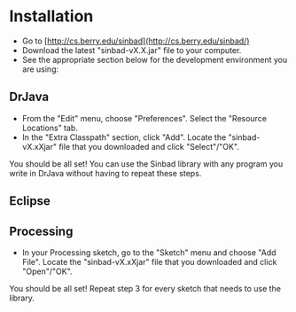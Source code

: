 # Installation

- Go to [http://cs.berry.edu/sinbad](http://cs.berry.edu/sinbad/)
- Download the latest "sinbad-vX.X.jar" file to your computer.
- See the appropriate section below for the development environment you are using:


## DrJava

- From the "Edit" menu, choose "Preferences". Select the "Resource Locations" tab. 
- In the "Extra Classpath" section, click "Add". Locate the "sinbad-vX.xXjar" file that you downloaded and click "Select"/"OK".

You should be all set! You can use the Sinbad library with any program you write in DrJava without having to repeat these steps.



## Eclipse




## Processing

- In your Processing sketch, go to the "Sketch" menu and choose "Add File". 
Locate the "sinbad-vX.xXjar" file that you downloaded and click "Open"/"OK".

You should be all set! Repeat step 3 for every sketch that needs to use the library.



